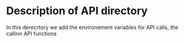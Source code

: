 # Description of API directory

In this derecrtory we add the environement variables for API calls, the callinn API functions